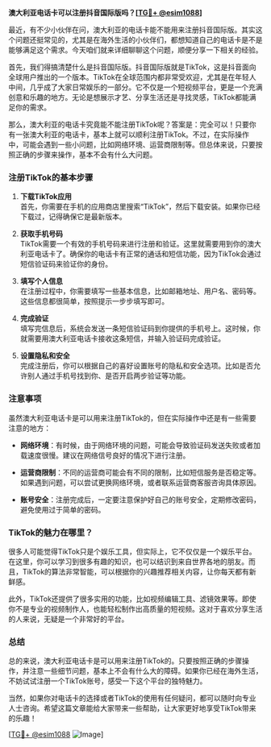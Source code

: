 **澳大利亚电话卡可以注册抖音国际版吗？[[TG💪+ @esim1088](https://t.me/s/esim1088)]**

最近，有不少小伙伴在问，澳大利亚的电话卡能不能用来注册抖音国际版。其实这个问题还挺常见的，尤其是在海外生活的小伙伴们，都想知道自己的电话卡是不是能够满足这个需求。今天咱们就来详细聊聊这个问题，顺便分享一下相关的经验。

首先，我们得搞清楚什么是抖音国际版。抖音国际版就是TikTok，这是抖音面向全球用户推出的一个版本。TikTok在全球范围内都非常受欢迎，尤其是在年轻人中间，几乎成了大家日常娱乐的一部分。它不仅是一个短视频平台，更是一个充满创意和乐趣的地方。无论是想展示才艺、分享生活还是寻找灵感，TikTok都能满足你的需求。

那么，澳大利亚的电话卡究竟能不能注册TikTok呢？答案是：完全可以！只要你有一张澳大利亚的电话卡，基本上就可以顺利注册TikTok。不过，在实际操作中，可能会遇到一些小问题，比如网络环境、运营商限制等。但总体来说，只要按照正确的步骤来操作，基本不会有什么大问题。

### 注册TikTok的基本步骤

1. **下载TikTok应用**  
   首先，你需要在手机的应用商店里搜索“TikTok”，然后下载安装。如果你已经下载过，记得确保它是最新版本。

2. **获取手机号码**  
   TikTok需要一个有效的手机号码来进行注册和验证。这里就需要用到你的澳大利亚电话卡了。确保你的电话卡有正常的通话和短信功能，因为TikTok会通过短信验证码来验证你的身份。

3. **填写个人信息**  
   在注册过程中，你需要填写一些基本信息，比如邮箱地址、用户名、密码等。这些信息都很简单，按照提示一步步填写即可。

4. **完成验证**  
   填写完信息后，系统会发送一条短信验证码到你提供的手机号上。这时候，你就需要用澳大利亚电话卡接收这条短信，并输入验证码完成验证。

5. **设置隐私和安全**  
   完成注册后，你可以根据自己的喜好设置账号的隐私和安全选项。比如是否允许别人通过手机号找到你、是否开启两步验证等功能。

### 注意事项

虽然澳大利亚电话卡是可以用来注册TikTok的，但在实际操作中还是有一些需要注意的地方：

- **网络环境**：有时候，由于网络环境的问题，可能会导致验证码发送失败或者加载速度很慢。建议在网络信号良好的情况下进行注册。
  
- **运营商限制**：不同的运营商可能会有不同的限制，比如短信服务是否稳定等。如果遇到问题，可以尝试更换网络环境，或者联系运营商客服咨询具体原因。

- **账号安全**：注册完成后，一定要注意保护好自己的账号安全，定期修改密码，避免使用过于简单的密码。

### TikTok的魅力在哪里？

很多人可能觉得TikTok只是个娱乐工具，但实际上，它不仅仅是一个娱乐平台。在这里，你可以学习到很多有趣的知识，也可以结识到来自世界各地的朋友。而且，TikTok的算法非常智能，可以根据你的兴趣推荐相关内容，让你每天都有新鲜感。

此外，TikTok还提供了很多实用的功能，比如视频编辑工具、滤镜效果等。即使你不是专业的视频制作人，也能轻松制作出高质量的短视频。这对于喜欢分享生活的人来说，无疑是一个非常好的平台。

### 总结

总的来说，澳大利亚电话卡是可以用来注册TikTok的。只要按照正确的步骤操作，并注意一些细节问题，基本上不会有什么大的障碍。如果你已经在海外生活，不妨试试注册一个TikTok账号，感受一下这个平台的独特魅力。

当然，如果你对电话卡的选择或者TikTok的使用有任何疑问，都可以随时向专业人士咨询。希望这篇文章能给大家带来一些帮助，让大家更好地享受TikTok带来的乐趣！

[[TG💪+ @esim1088](https://t.me/s/esim1088) ![Image](https://i.postimg.cc/4NQfJmqS/Snipaste-2025-05-13-00-14-12.png)]